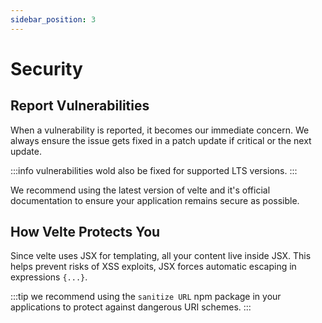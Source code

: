 ```yaml
---
sidebar_position: 3
---
```


# Security

## Report Vulnerabilities

When a vulnerability is reported, it becomes our immediate concern. 
We always ensure the issue gets fixed in a patch update if critical or the next update.

:::info
 vulnerabilities wold also be fixed for supported LTS versions.
:::

We recommend using the latest version of velte and it's official documentation to ensure your application remains secure as possible.


## How Velte Protects You

Since velte uses JSX for templating, all your content live inside JSX. This helps prevent risks of XSS exploits, JSX forces automatic escaping in expressions `{...}`.

:::tip
 we recommend using the `sanitize URL` npm package in your applications to protect against dangerous URI schemes.
:::





